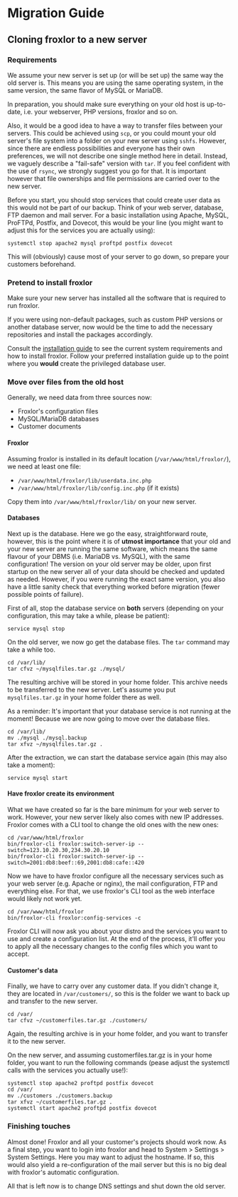 <script setup>

</script>
# Migration Guide

## Cloning froxlor to a new server

### Requirements
We assume your new server is set up (or will be set up) the same way the old server is. This means you are using the same operating system, in the same version, the same flavor of MySQL or MariaDB.

In preparation, you should make sure everything on your old host is up-to-date, i.e. your webserver, PHP versions, froxlor and so on.

Also, it would be a good idea to have a way to transfer files between your servers. This could be achieved using `scp`, or you could mount your old server's file system into a folder on your new server using `sshfs`. However, since there are endless possibilities and everyone has their own preferences, we will not describe one single method here in detail. Instead, we vaguely describe a "fail-safe" version with `tar`. If you feel confident with the use of `rsync`, we strongly suggest you go for that. It is important however that file ownerships and file permissions are carried over to the new server.

Before you start, you should stop services that could create user data as this would not be part of our backup. Think of your web server, database, FTP daemon and mail server. For a basic installation using Apache, MySQL, ProFTPd, Postfix, and Dovecot, this would be your line (you might want to adjust this for the services you are actually using):
```shell
systemctl stop apache2 mysql proftpd postfix dovecot
```

This will (obviously) cause most of your server to go down, so prepare your customers beforehand.

### Pretend to install froxlor
Make sure your new server has installed all the software that is required to run froxlor.

If you were using non-default packages, such as custom PHP versions or another database server, now would be the time to add the necessary repositories and install the packages accordingly.

Consult the [installation guide](../installation/) to see the current system requirements and how to install froxlor. Follow your preferred installation guide up to the point where you **would** create the privileged database user.

### Move over files from the old host
Generally, we need data from three sources now:
* Froxlor's configuration files
* MySQL/MariaDB databases
* Customer documents

#### Froxlor
Assuming froxlor is installed in its default location (`/var/www/html/froxlor/`), we need at least one file:
* `/var/www/html/froxlor/lib/userdata.inc.php`
* `/var/www/html/froxlor/lib/config.inc.php` (if it exists)

Copy them into `/var/www/html/froxlor/lib/` on your new server.

#### Databases
Next up is the database. Here we go the easy, straightforward route, however, this is the point where it is of **utmost importance** that your old and your new server are running the same software, which means the same flavour of your DBMS (i.e. MariaDB vs. MySQL), with the same configuration! The version on your old server may be older, upon first startup on the new server all of your data should be checked and updated as needed. However, if you were running the exact same version, you also have a little sanity check that everything worked before migration (fewer possible points of failure).

First of all, stop the database service on **both** servers (depending on your configuration, this may take a while, please be patient):
```shell
service mysql stop
```

On the old server, we now go get the database files. The `tar` command may take a while too.
```shell
cd /var/lib/
tar cfvz ~/mysqlfiles.tar.gz ./mysql/
```

The resulting archive will be stored in your home folder. This archive needs to be transferred to the new server. Let's assume you put `mysqlfiles.tar.gz` in your home folder there as well.

As a reminder: It's important that your database service is not running at the moment! Because we are now going to move over the database files.
```shell
cd /var/lib/
mv ./mysql ./mysql.backup
tar xfvz ~/mysqlfiles.tar.gz .
```

After the extraction, we can start the database service again (this may also take a moment):
```shell
service mysql start
```

#### Have froxlor create its environment
What we have created so far is the bare minimum for your web server to work. However, your new server likely also comes with new IP addresses. Froxlor comes with a CLI tool to change the old ones with the new ones:
```shell
cd /var/www/html/froxlor
bin/froxlor-cli froxlor:switch-server-ip --switch=123.10.20.30,234.30.20.10
bin/froxlor-cli froxlor:switch-server-ip --switch=2001:db8:beef::69,2001:db8:cafe::420
```

Now we have to have froxlor configure all the necessary services such as your web server (e.g. Apache or nginx), the mail configuration, FTP and everything else. For that, we use froxlor's CLI tool as the web interface would likely not work yet.
```shell
cd /var/www/html/froxlor
bin/froxlor-cli froxlor:config-services -c
```

Froxlor CLI will now ask you about your distro and the services you want to use and create a configuration list. At the end of the process, it'll offer you to apply all the necessary changes to the config files which you want to accept.

#### Customer's data
Finally, we have to carry over any customer data. If you didn't change it, they are located in `/var/customers/`, so this is the folder we want to back up and transfer to the new server.
```shell
cd /var/
tar cfvz ~/customerfiles.tar.gz ./customers/
```

Again, the resulting archive is in your home folder, and you want to transfer it to the new server.

On the new server, and assuming customerfiles.tar.gz is in your home folder, you want to run the following commands (pease adjust the systemctl calls with the services you actually use!):
```shell
systemctl stop apache2 proftpd postfix dovecot
cd /var/
mv ./customers ./customers.backup
tar xfvz ~/customerfiles.tar.gz .
systemctl start apache2 proftpd postfix dovecot
```

### Finishing touches
Almost done! Froxlor and all your customer's projects should work now. As a final step, you want to login into froxlor and head to System > Settings > System Settings. Here you may want to adjust the hostname. If so, this would also yield a re-configuration of the mail server but this is no big deal with froxlor's automatic configuration.

All that is left now is to change DNS settings and shut down the old server.